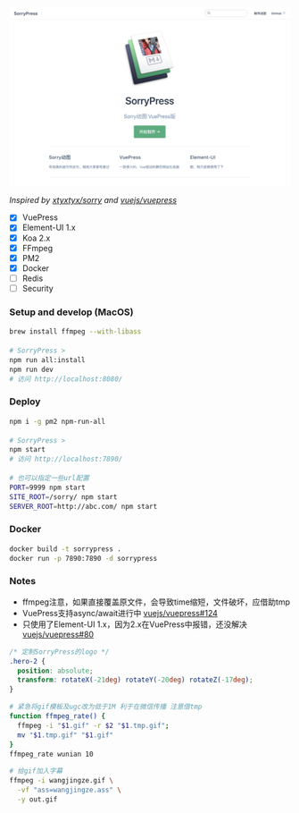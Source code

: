 <img width="600" src="pic01.png">

*Inspired by [xtyxtyx/sorry](https://github.com/xtyxtyx/sorry) and [vuejs/vuepress](https://github.com/vuejs/vuepress)*

- [x] VuePress
- [x] Element-UI 1.x
- [x] Koa 2.x
- [x] FFmpeg
- [x] PM2
- [x] Docker
- [ ] Redis
- [ ] Security

### Setup and develop (MacOS)

``` sh
brew install ffmpeg --with-libass

# SorryPress >
npm run all:install
npm run dev
# 访问 http://localhost:8080/
```

### Deploy

``` sh
npm i -g pm2 npm-run-all

# SorryPress >
npm start
# 访问 http://localhost:7890/

# 也可以指定一些url配置
PORT=9999 npm start
SITE_ROOT=/sorry/ npm start
SERVER_ROOT=http://abc.com/ npm start
```

### Docker

``` sh
docker build -t sorrypress .
docker run -p 7890:7890 -d sorrypress
```

### Notes

- ffmpeg注意，如果直接覆盖原文件，会导致time缩短，文件破坏，应借助tmp
- VuePress支持async/await进行中 [vuejs/vuepress#124](https://github.com/vuejs/vuepress/issues/124)
- 只使用了Element-UI 1.x，因为2.x在VuePress中报错，还没解决 [vuejs/vuepress#80](https://github.com/vuejs/vuepress/pull/80)

``` css
/* 定制SorryPress的logo */
.hero-2 {
  position: absolute;
  transform: rotateX(-21deg) rotateY(-20deg) rotateZ(-17deg);
}
```

``` sh
# 紧急将gif模板及ugc改为低于1M 利于在微信传播 注意借tmp
function ffmpeg_rate() {
  ffmpeg -i "$1.gif" -r $2 "$1.tmp.gif";
  mv "$1.tmp.gif" "$1.gif"
}
ffmpeg_rate wunian 10
```

``` sh
# 给gif加入字幕
ffmpeg -i wangjingze.gif \
  -vf "ass=wangjingze.ass" \
  -y out.gif
```
